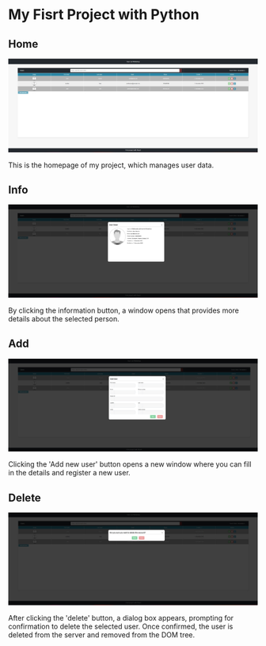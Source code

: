 <h1>My Fisrt Project with Python</h1>
<h2>Home</h2>
<img src="info/home.jpg" alt="home"/>
<p>This is the homepage of my project, which manages user data.</p>

<h2>Info</h2>
<img src="info/info.jpg" alt="info" >
<p>By clicking the information button, a window opens that provides more details about the selected person.</p>

<h2>Add</h2>
<img src="info/add.jpg" alt="add">
<p>Clicking the 'Add new user' button opens a new window where you can fill in the details and register a new user.</p>

<h2>Delete</h2>
<img src="info/delete.jpg" alt="delete">
<p>After clicking the 'delete' button, a dialog box appears, prompting for confirmation to delete the selected user. Once confirmed, the user is deleted from the server and removed from the DOM tree.</p>